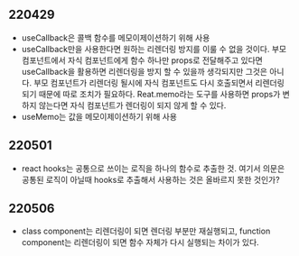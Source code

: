 ## 220429

- useCallback은 콜백 함수를  메모이제이션하기 위해 사용
- useCallback만을 사용한다면 원하는 리렌더링 방지를 이룰 수 없을 것이다. 부모 컴포넌트에서 자식 컴포넌트에게 함수 하나만 props로 전달해주고 있다면 useCallback을 활용하면 리렌더링을 방지 할 수 있을까 생각되지만 그것은 아니다. 부모 컴포넌트가 리렌더링 될시에 자식 컴포넌트도 다시 호출되면서 리렌더링 되기 때문에 따로 조치가 필요하다. Reat.memo라는 도구를 사용하면 props가 변하지 않는다면 자식 컴포넌트가 렌더링이 되지 않게 할 수 있다.
- useMemo는 값을 메모이제이션하기 위해 사용

## 220501

- react hooks는 공통으로 쓰이는 로직을 하나의 함수로 추출한 것. 여기서 의문은 공통된 로직이 아닐때 hooks로 추출해서 사용하는 것은 올바르지 못한 것인가? 

## 220506

- class component는 리렌더링이 되면 렌더링 부분만 재실행되고, function component는 리렌더링이 되면 함수 자체가 다시 실행되는 차이가 있다.
